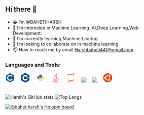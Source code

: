 ## Hi there 👋 

- � I’m @BAHETIHARSH
- 👀 I’m interested in Machine Learning ,AI,Deep Learning,Web Development.
- 🌱 I’m currently learning Machine Learing
- 💞️ I’m looking to collaborate on in machine learning
- 📫 How to reach me by email Harshbaheti441@gmail.com

<!---
BAHETIHARSH/BAHETIHARSH is a ✨ special ✨ repository because its `README.md` (this file) appears on your GitHub profile.
You can click the Preview link to take a look at your changes.
--->


### Languages and Tools:

<img height="30" src="https://github.com/devicons/devicon/blob/master/icons/c/c-plain.svg">&emsp;
<img height="30" src="https://github.com/devicons/devicon/blob/master/icons/cplusplus/cplusplus-plain.svg">&emsp;
<img height="30" src="https://raw.githubusercontent.com/github/explore/80688e429a7d4ef2fca1e82350fe8e3517d3494d/topics/python/python.png">&emsp;
<img height="30" src="https://github.com/devicons/devicon/blob/master/icons/java/java-plain.svg">&emsp;
<img height="30" src="https://github.com/devicons/devicon/blob/master/icons/jupyter/jupyter-original.svg">&emsp;
<img height="30" src="https://www.vectorlogo.zone/logos/opencv/opencv-icon.svg">&emsp;
<img height="30" src="https://www.vectorlogo.zone/logos/git-scm/git-scm-icon.svg">&emsp;
<img height="30" src="https://github.com/devicons/devicon/blob/master/icons/ubuntu/ubuntu-plain.svg">&emsp;  
<br><br> 
![Harsh's GitHub stats](https://github-readme-stats.vercel.app/api?username=BAHETIHARSH&show_icons=true&theme=prussian)
![Top Langs](https://github-readme-stats.vercel.app/api/top-langs/?username=BAHETIHARSH&hide=TeX&layout=compact&theme=prussian)


[![@bahetiharsh's Holopin board](https://holopin.io/api/user/board?user=bahetiharsh)](https://holopin.io/@bahetiharsh)
